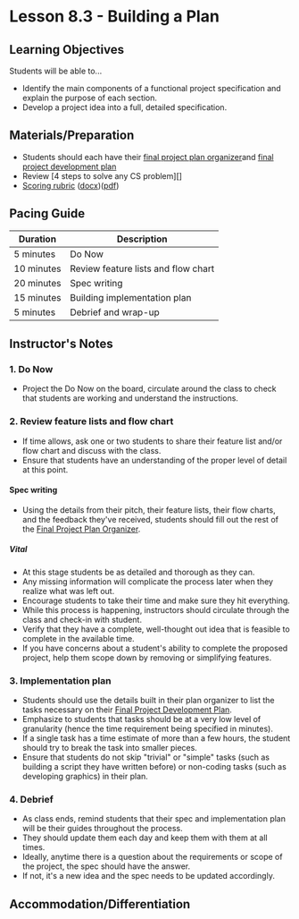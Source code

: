 # Lesson 8.3 - Building a Plan

## Learning Objectives

Students will be able to...

* Identify the main components of a functional project specification and explain the purpose of each section.
* Develop a project idea into a full, detailed specification.

## Materials/Preparation

* Students should each have their [final project plan organizer][]and [final project development plan][]
* Review [4 steps to solve any CS problem][]
* [Scoring rubric](../rubric.md) ([docx](../rubric.docx))([pdf](../rubric.pdf))

## Pacing Guide

| Duration  | Description                                   |
| --------- | --------------------------------------------- |
| 5 minutes | Do Now |
| 10 minutes | Review feature lists and flow chart |
| 20 minutes | Spec writing |
| 15 minutes | Building implementation plan|
| 5 minutes | Debrief and wrap-up|

## Instructor's Notes

### 1. Do Now

* Project the Do Now on the board, circulate around the class to check that students are working and understand the instructions.

### 2. Review feature lists and flow chart

* If time allows, ask one or two students to share their feature list and/or flow chart and discuss with the class.
* Ensure that students have an understanding of the proper level of detail at this point.

#### Spec writing

* Using the details from their pitch, their feature lists, their flow charts, and the feedback they've received, students should fill out the rest of the [Final Project Plan Organizer].

##### Vital

* At this stage students be as detailed and thorough as they can.  
* Any missing information will complicate the process later when they realize what was left out.  
* Encourage students to take their time and make sure they hit everything.
* While this process is happening, instructors should circulate through the class and check-in with student.  
* Verify that they have a complete, well-thought out idea that is feasible to complete in the available time.  
* If you have concerns about a student's ability to complete the proposed project, help them scope down by removing or simplifying features.

### 3. Implementation plan

* Students should use the details built in their plan organizer to list the tasks necessary on their [Final Project Development Plan][].
* Emphasize to students that tasks should be at a very low level of granularity (hence the time requirement being specified in minutes).
* If a single task has a time estimate of more than a few hours, the student should try to break the task into smaller pieces.
* Ensure that students do not skip "trivial" or "simple" tasks (such as building a script they have written before) or non-coding tasks (such as developing graphics) in their plan.

### 4. Debrief

* As class ends, remind students that their spec and implementation plan will be their guides throughout the process.  
* They should update them each day and keep them with them at all times.
* Ideally, anytime there is a question about the requirements or scope of the project, the spec should have the answer.  
* If not, it's a new idea and the spec needs to be updated accordingly.

## Accommodation/Differentiation

[final project plan organizer]: https://github.com/TEALSK12/2nd-semester-introduction-to-computer-science/raw/master/units/8_unit/final_project_plan_organizer.docx

[final project development plan]: <https://github.com/TEALSK12/2nd-semester-introduction-to-computer-science/raw/master/units/8_unit/final_project_development_plan.docx>
